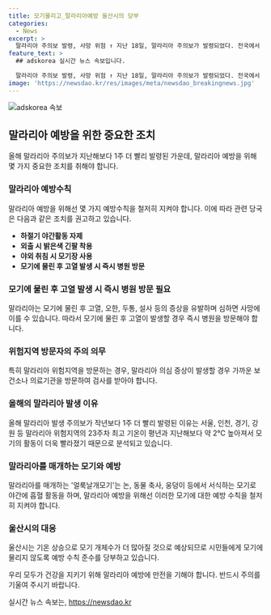 ```yaml
---
title: 모기물리고_말라리아예방 울산시의 당부
categories:
  - News
excerpt: >
  말라리아 주의보 발령, 사망 위험 ↑ 지난 18일, 말라리아 주의보가 발령되었다. 전국에서 말라리아 예방수칙 준수가 강조되는 가운데, 이는 작년보다 1주 빠른 발령이다. 올해 기온 상승으로 모기의 활동이 활발해져 말라리아 위험이 높아졌다. 말라리아 예방을 위해 야외활동 자제, 밝은색 긴팔 착용, 모기장 사용 및 증상 발생 시 즉시 병원 방문이 필수적이다. 특히 위험지역 방문자들은 의심 증상 발생 시 즉시 의료기관을 찾아야 한다. (단어 수: 108)
feature_text: >
  ## adskorea 실시간 뉴스 속보입니다.

  말라리아 주의보 발령, 사망 위험 ↑ 지난 18일, 말라리아 주의보가 발령되었다. 전국에서 말라리아 예방수칙 준수가 강조되는 가운데, 이는 작년보다 1주 빠른 발령이다. 올해 기온 상승으로 모기의 활동이 활발해져 말라리아 위험이 높아졌다. 말라리아 예방을 위해 야외활동 자제, 밝은색 긴팔 착용, 모기장 사용 및 증상 발생 시 즉시 병원 방문이 필수적이다. 특히 위험지역 방문자들은 의심 증상 발생 시 즉시 의료기관을 찾아야 한다. (단어 수: 108)
image: 'https://newsdao.kr/res/images/meta/newsdao_breakingnews.jpg'
---
```


<p><img src="https://newsdao.kr/res/images/meta/newsdao_breakingnews.jpg" alt="adskorea 속보" /></p>

<h2 data-ke-size="size26">말라리아 예방을 위한 중요한 조치</h2>

<p data-ke-size="size16">올해 말라리아 주의보가 지난해보다 1주 더 빨리 발령된 가운데, 말라리아 예방을 위해 몇 가지 중요한 조치를 취해야 합니다.</p>

<h3>말라리아 예방수칙</h3>

<p data-ke-size="size16">말라리아 예방을 위해선 몇 가지 예방수칙을 철저히 지켜야 합니다. 이에 따라 관련 당국은 다음과 같은 조치를 권고하고 있습니다.</p>

<ul>
  <li><b>하절기 야간활동 자제</b></li>
  <li><b>외출 시 밝은색 긴팔 착용</b></li>
  <li><b>야외 취침 시 모기장 사용</b></li>
  <li><b>모기에 물린 후 고열 발생 시 즉시 병원 방문</b></li>
</ul>

<h3>모기에 물린 후 고열 발생 시 즉시 병원 방문 필요</h3>

<p data-ke-size="size16">말라리아는 모기에 물린 후 고열, 오한, 두통, 설사 등의 증상을 유발하며 심하면 사망에 이를 수 있습니다. 따라서 모기에 물린 후 고열이 발생할 경우 즉시 병원을 방문해야 합니다.</p>

<h3>위험지역 방문자의 주의 의무</h3>

<p data-ke-size="size16">특히 말라리아 위험지역을 방문하는 경우, 말라리아 의심 증상이 발생할 경우 가까운 보건소나 의료기관을 방문하여 검사를 받아야 합니다.</p>

<h3>올해의 말라리아 발생 이유</h3>

<p data-ke-size="size16">올해 말라리아 발생 주의보가 작년보다 1주 더 빨리 발령된 이유는 서울, 인천, 경기, 강원 등 말라리아 위험지역의 23주차 최고 기온이 평년과 지난해보다 약 2℃ 높아져서 모기의 활동이 더욱 빨라졌기 때문으로 분석되고 있습니다.</p>

<h3>말라리아를 매개하는 모기와 예방</h3>

<p data-ke-size="size16">말라리아를 매개하는 '얼룩날개모기'는 논, 동물 축사, 웅덩이 등에서 서식하는 모기로 야간에 흡혈 활동을 하며, 말라리아 예방을 위해선 이러한 모기에 대한 예방 수칙을 철저히 지켜야 합니다.</p>

<h3>울산시의 대응</h3>

<p data-ke-size="size16">울산시는 기온 상승으로 모기 개체수가 더 많아질 것으로 예상되므로 시민들에게 모기에 물리지 않도록 예방 수칙 준수를 당부하고 있습니다.</p>

<p>우리 모두가 건강을 지키기 위해 말라리아 예방에 만전을 기해야 합니다. 반드시 주의를 기울여 주시기 바랍니다.</p>
실시간 뉴스 속보는, <a href="https://newsdao.kr" rel="dofollow">https://newsdao.kr</a>


